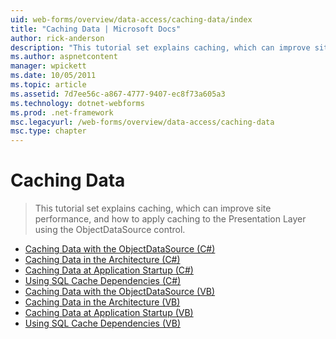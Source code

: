 ```yaml
---
uid: web-forms/overview/data-access/caching-data/index
title: "Caching Data | Microsoft Docs"
author: rick-anderson
description: "This tutorial set explains caching, which can improve site performance, and how to apply caching to the Presentation Layer using the ObjectDataSource control..."
ms.author: aspnetcontent
manager: wpickett
ms.date: 10/05/2011
ms.topic: article
ms.assetid: 7d7ee56c-a867-4777-9407-ec8f73a605a3
ms.technology: dotnet-webforms
ms.prod: .net-framework
msc.legacyurl: /web-forms/overview/data-access/caching-data
msc.type: chapter
---
```

Caching Data
====================
> This tutorial set explains caching, which can improve site performance, and how to apply caching to the Presentation Layer using the ObjectDataSource control.


- [Caching Data with the ObjectDataSource (C#)](caching-data-with-the-objectdatasource-cs.md)
- [Caching Data in the Architecture (C#)](caching-data-in-the-architecture-cs.md)
- [Caching Data at Application Startup (C#)](caching-data-at-application-startup-cs.md)
- [Using SQL Cache Dependencies (C#)](using-sql-cache-dependencies-cs.md)
- [Caching Data with the ObjectDataSource (VB)](caching-data-with-the-objectdatasource-vb.md)
- [Caching Data in the Architecture (VB)](caching-data-in-the-architecture-vb.md)
- [Caching Data at Application Startup (VB)](caching-data-at-application-startup-vb.md)
- [Using SQL Cache Dependencies (VB)](using-sql-cache-dependencies-vb.md)
